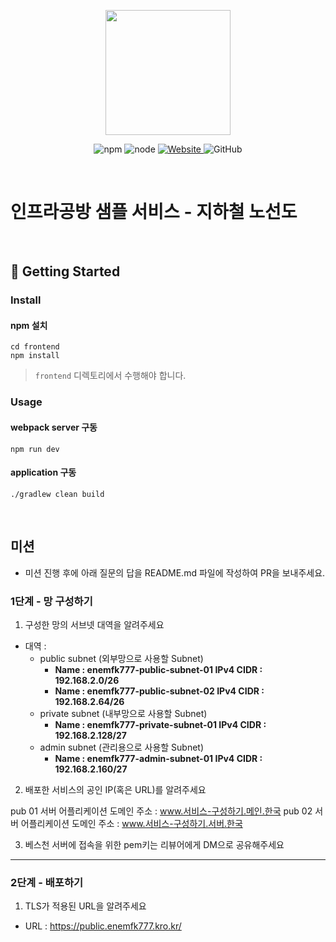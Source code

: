 <p align="center">
    <img width="200px;" src="https://raw.githubusercontent.com/woowacourse/atdd-subway-admin-frontend/master/images/main_logo.png"/>
</p>
<p align="center">
  <img alt="npm" src="https://img.shields.io/badge/npm-%3E%3D%205.5.0-blue">
  <img alt="node" src="https://img.shields.io/badge/node-%3E%3D%209.3.0-blue">
  <a href="https://edu.nextstep.camp/c/R89PYi5H" alt="nextstep atdd">
    <img alt="Website" src="https://img.shields.io/website?url=https%3A%2F%2Fedu.nextstep.camp%2Fc%2FR89PYi5H">
  </a>
  <img alt="GitHub" src="https://img.shields.io/github/license/next-step/atdd-subway-service">
</p>

<br>

# 인프라공방 샘플 서비스 - 지하철 노선도

<br>

## 🚀 Getting Started

### Install
#### npm 설치
```
cd frontend
npm install
```
> `frontend` 디렉토리에서 수행해야 합니다.

### Usage
#### webpack server 구동
```
npm run dev
```
#### application 구동
```
./gradlew clean build
```
<br>

## 미션

* 미션 진행 후에 아래 질문의 답을 README.md 파일에 작성하여 PR을 보내주세요.

### 1단계 - 망 구성하기
1. 구성한 망의 서브넷 대역을 알려주세요
- 대역 : 
    * public subnet (외부망으로 사용할 Subnet)
        * **Name : enemfk777-public-subnet-01 IPv4 CIDR : 192.168.2.0/26**
        * **Name : enemfk777-public-subnet-02 IPv4 CIDR : 192.168.2.64/26**
    * private subnet (내부망으로 사용할 Subnet)
        * **Name : enemfk777-private-subnet-01 IPv4 CIDR : 192.168.2.128/27**
    * admin subnet  (관리용으로 사용할 Subnet)
        * **Name : enemfk777-admin-subnet-01 IPv4 CIDR : 192.168.2.160/27**
2. 배포한 서비스의 공인 IP(혹은 URL)를 알려주세요

pub 01 서버 어플리케이션 도메인 주소 : www.서비스-구성하기.메인.한국
pub 02 서버 어플리케이션 도메인 주소 : www.서비스-구성하기.서버.한국

3. 베스천 서버에 접속을 위한 pem키는 리뷰어에게 DM으로 공유해주세요

---

### 2단계 - 배포하기
1. TLS가 적용된 URL을 알려주세요

- URL : https://public.enemfk777.kro.kr/
